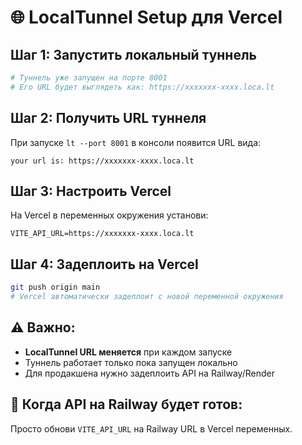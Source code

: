 # 🌐 LocalTunnel Setup для Vercel

## Шаг 1: Запустить локальный туннель

```bash
# Туннель уже запущен на порте 8001
# Его URL будет выглядеть как: https://xxxxxxx-xxxx.loca.lt
```

## Шаг 2: Получить URL туннеля

При запуске `lt --port 8001` в консоли появится URL вида:
```
your url is: https://xxxxxxx-xxxx.loca.lt
```

## Шаг 3: Настроить Vercel

На Vercel в переменных окружения установи:
```
VITE_API_URL=https://xxxxxxx-xxxx.loca.lt
```

## Шаг 4: Задеплоить на Vercel

```bash
git push origin main
# Vercel автоматически задеплоит с новой переменной окружения
```

## ⚠️ Важно:

- **LocalTunnel URL меняется** при каждом запуске
- Туннель работает только пока запущен локально
- Для продакшена нужно задеплоить API на Railway/Render

## 🚀 Когда API на Railway будет готов:

Просто обнови `VITE_API_URL` на Railway URL в Vercel переменных.
